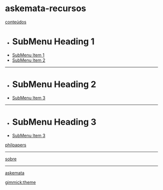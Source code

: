 # askemata-recursos


[conteúdos]()

  * # SubMenu Heading 1
  * [SubMenu Item 1](subitem1.md)
  * [SubMenu Item 2](subitem2.md)
  - - - -
  * # SubMenu Heading 2
  * [SubMenu Item 3](subitem3.md)
  - - - -
  * # SubMenu Heading 3
  * [SubMenu Item 3](subitem3.md)


[philpapers](https://philpeople.org/profiles/marcio-miotto)
- - - -
[sobre](sobre.md)
- - - -
[askemata](https://askemata.github.io)


[gimmick:theme](readable)